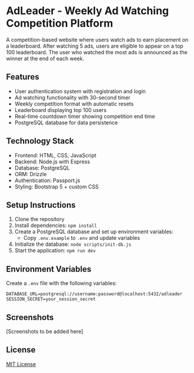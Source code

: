 # AdLeader - Weekly Ad Watching Competition Platform

A competition-based website where users watch ads to earn placement on a leaderboard. After watching 5 ads, users are eligible to appear on a top 100 leaderboard. The user who watched the most ads is announced as the winner at the end of each week.

## Features

- User authentication system with registration and login
- Ad watching functionality with 30-second timer
- Weekly competition format with automatic resets
- Leaderboard displaying top 100 users
- Real-time countdown timer showing competition end time
- PostgreSQL database for data persistence

## Technology Stack

- Frontend: HTML, CSS, JavaScript
- Backend: Node.js with Express
- Database: PostgreSQL
- ORM: Drizzle
- Authentication: Passport.js
- Styling: Bootstrap 5 + custom CSS

## Setup Instructions

1. Clone the repository
2. Install dependencies: `npm install`
3. Create a PostgreSQL database and set up environment variables:
   - Copy `.env.example` to `.env` and update variables
4. Initialize the database: `node scripts/init-db.js`
5. Start the application: `npm run dev`

## Environment Variables

Create a `.env` file with the following variables:

```
DATABASE_URL=postgresql://username:password@localhost:5432/adleader
SESSION_SECRET=your_session_secret
```

## Screenshots

[Screenshots to be added here]

## License

[MIT License](LICENSE)
